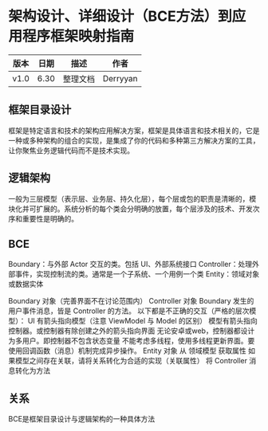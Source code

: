 ﻿#     架构设计、详细设计（BCE方法）到应用程序框架映射指南

|版本|日期|描述|作者|
|-|-|-|-|
|v1.0|6.30|整理文档|Derryyan|

##  框架目录设计

框架是特定语言和技术的架构应用解决方案，框架是具体语言和技术相关的，它是一种或多种架构的组合的实现，是集成了你的代码和多种第三方解决方案的工具，让你聚焦业务逻辑代码而不是技术实现。

##  逻辑架构

一般为三层模型（表示层、业务层、持久化层），每个层或包的职责是清晰的，模块化并可扩展的。系统分析的每个类会分明确的放置，每个层涉及的技术、开发次序和重要性是明确的。

## BCE

Boundary：与外部 Actor 交互的类。包括 UI、外部系统接口
Controller：处理外部事件，实现控制流的类。通常是一个子系统、一个用例一个类
Entity：领域对象或数据实体

Boundary 对象（完善界面不在讨论范围内）
Controller 对象
Boundary 发生的用户事件消息，皆是 Controller 的方法。
以下都是不正确的交互（严格的层次模型）：
UI 有箭头指向模型（注意 ViewModel 与 Model 的区别）
模型有箭头指向控制器。或控制器有除创建之外的箭头指向界面
无论安卓或web，控制器都设计为多用户。即控制器不包含状态变量
不能考虑多线程，使用多线程更新界面。要使用回调函数（消息）机制完成异步操作。
Entity 对象
从 领域模型 获取属性
如果模型之间存在关联，请将关系转化为合适的实现（关联属性）
将 Controller 消息转化为方法

##  关系

BCE是框架目录设计与逻辑架构的一种具体方法
